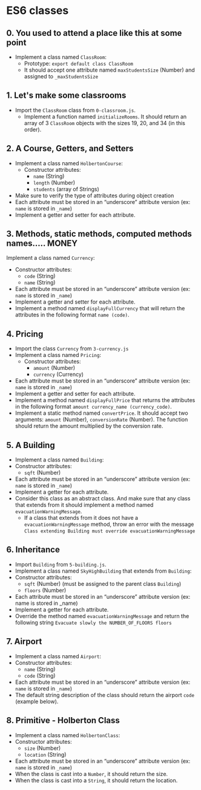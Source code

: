 # ES6 classes

## 0. You used to attend a place like this at some point
- Implement a class named `ClassRoom`:
    - Prototype: `export default class ClassRoom`
    - It should accept one attribute named `maxStudentsSize` (Number) and assigned to `_maxStudentsSize`

## 1. Let's make some classrooms
- Import the `ClassRoom` class from `0-classroom.js`.
    - Implement a function named `initializeRooms`. It should return an array of 3 `ClassRoom` objects with the sizes 19, 20, and 34 (in this order).

## 2. A Course, Getters, and Setters
- Implement a class named `HolbertonCourse`:
    - Constructor attributes:
        - `name` (String)
        - `length` (Number)
        - `students` (array of Strings)
- Make sure to verify the type of attributes during object creation
- Each attribute must be stored in an “underscore” attribute version (ex: `name` is stored in `_name`)
- Implement a getter and setter for each attribute.

## 3. Methods, static methods, computed methods names..... MONEY
Implement a class named `Currency`:
- Constructor attributes:
    - `code` (String)
    - `name` (String)
- Each attribute must be stored in an “underscore” attribute version (ex: `name` is stored in `_name`)
- Implement a getter and setter for each attribute.
- Implement a method named `displayFullCurrency` that will return the attributes in the following format `name (code)`.

## 4. Pricing
- Import the class `Currency` from `3-currency.js`
- Implement a class named `Pricing`:
    - Constructor attributes:
        - `amount` (Number)
        - `currency` (Currency)
- Each attribute must be stored in an “underscore” attribute version (ex: `name` is stored in `_name`)
- Implement a getter and setter for each attribute.
- Implement a method named `displayFullPrice` that returns the attributes in the following format `amount currency_name (currency_code)`.
- Implement a static method named `convertPrice`. It should accept two arguments: `amount` (Number), `conversionRate` (Number). The function should return the amount multiplied by the conversion rate.

## 5. A Building
- Implement a class named `Building`:
- Constructor attributes:
    - `sqft` (Number)
- Each attribute must be stored in an “underscore” attribute version (ex: `name` is stored in `_name`)
- Implement a getter for each attribute.
- Consider this class as an abstract class. And make sure that any class that extends from it should implement a method named `evacuationWarningMessage`.
    - If a class that extends from it does not have a `evacuationWarningMessage` method, throw an error with the message `Class extending Building must override evacuationWarningMessage`

## 6. Inheritance
- Import `Building` from `5-building.js`.
- Implement a class named `SkyHighBuilding` that extends from `Building`:
- Constructor attributes:
    - `sqft` (Number) (must be assigned to the parent class `Building`)
    - `floors` (Number)
- Each attribute must be stored in an “underscore” attribute version (ex: name is stored in _name)
- Implement a getter for each attribute.
- Override the method named `evacuationWarningMessage` and return the following string `Evacuate slowly the NUMBER_OF_FLOORS floors`

## 7. Airport
- Implement a class named `Airport`:
- Constructor attributes:
    - `name` (String)
    - `code` (String)
- Each attribute must be stored in an “underscore” attribute version (ex: `name` is stored in `_name`)
- The default string description of the class should return the airport `code` (example below).

## 8. Primitive - Holberton Class
- Implement a class named `HolbertonClass`:
- Constructor attributes:
    - `size` (Number)
    - `location` (String)
- Each attribute must be stored in an “underscore” attribute version (ex: `name` is stored in `_name`)
- When the class is cast into a `Number`, it should return the size.
- When the class is cast into a `String`, it should return the location.

